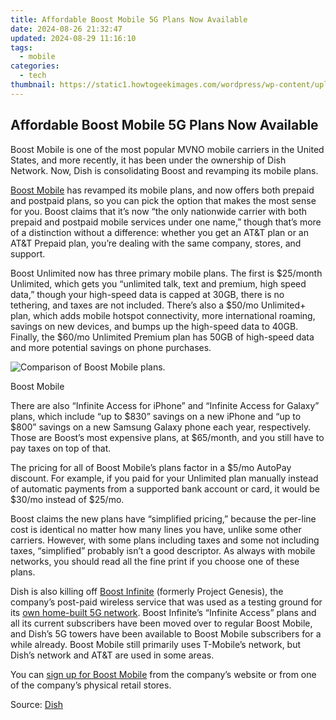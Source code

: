 ```yaml
---
title: Affordable Boost Mobile 5G Plans Now Available
date: 2024-08-26 21:32:47
updated: 2024-08-29 11:16:10
tags:
  - mobile
categories:
  - tech
thumbnail: https://static1.howtogeekimages.com/wordpress/wp-content/uploads/2024/07/boost.jpg
---
```


## Affordable Boost Mobile 5G Plans Now Available

Boost Mobile is one of the most popular MVNO mobile carriers in the United States, and more recently, it has been under the ownership of Dish Network. Now, Dish is consolidating Boost and revamping its mobile plans.

[Boost Mobile](https://boostmobile.sjv.io/c/156932/1330603/16069?subId1=UUhtgUeUpU2004227&subId2=ehtg&u=https%3A%2F%2Fwww.boostmobile.com%2F) has revamped its mobile plans, and now offers both prepaid and postpaid plans, so you can pick the option that makes the most sense for you. Boost claims that it’s now “the only nationwide carrier with both prepaid and postpaid mobile services under one name,” though that’s more of a distinction without a difference: whether you get an AT&T plan or an AT&T Prepaid plan, you’re dealing with the same company, stores, and support.

 Boost Unlimited now has three primary mobile plans. The first is $25/month Unlimited, which gets you “unlimited talk, text and premium, high speed data,” though your high-speed data is capped at 30GB, there is no tethering, and taxes are not included. There’s also a $50/mo Unlimited+ plan, which adds mobile hotspot connectivity, more international roaming, savings on new devices, and bumps up the high-speed data to 40GB. Finally, the $60/mo Unlimited Premium plan has 50GB of high-speed data and more potential savings on phone purchases.

![Comparison of Boost Mobile plans.](https://static1.howtogeekimages.com/wordpress/wp-content/uploads/2024/07/screenshot-2024-07-17-at-13-22-07-cell-phone-plans-from-25_mo-boost-mobile-phone-plans.png) 

Boost Mobile

 There are also “Infinite Access for iPhone” and “Infinite Access for Galaxy” plans, which include “up to $830” savings on a new iPhone and “up to $800” savings on a new Samsung Galaxy phone each year, respectively. Those are Boost’s most expensive plans, at $65/month, and you still have to pay taxes on top of that.

 The pricing for all of Boost Mobile’s plans factor in a $5/mo AutoPay discount. For example, if you paid for your Unlimited plan manually instead of automatic payments from a supported bank account or card, it would be $30/mo instead of $25/mo.

 Boost claims the new plans have “simplified pricing,” because the per-line cost is identical no matter how many lines you have, unlike some other carriers. However, with some plans including taxes and some not including taxes, “simplified” probably isn’t a good descriptor. As always with mobile networks, you should read all the fine print if you choose one of these plans.

 Dish is also killing off [Boost Infinite](https://youtube-webster.techidaily.com/ltimate-guide-to-the-top-5-youtube-link-reducers/) (formerly Project Genesis), the company’s post-paid wireless service that was used as a testing ground for its [own home-built 5G network](https://fox-http.techidaily.com/grid-layout-geniuses-for-photo-perfection-for-2024/). Boost Infinite’s “Infinite Access” plans and all its current subscribers have been moved over to regular Boost Mobile, and Dish’s 5G towers have been available to Boost Mobile subscribers for a while already. Boost Mobile still primarily uses T-Mobile’s network, but Dish’s network and AT&T are used in some areas.

 You can [sign up for Boost Mobile](https://boostmobile.sjv.io/c/156932/1330603/16069?subId1=UUhtgUeUpU2004227&subId2=ehtg&u=https%3A%2F%2Fwww.boostmobile.com%2Fplans) from the company’s website or from one of the company’s physical retail stores.

 Source: [Dish](https://about.dish.com/2024-07-17-Boost-Mobile-the-Newest-Wireless-Carrier-Launches-New-State-of-the-Art-Nationwide-5G-Network,-Plans-and-Branding)

<ins class="adsbygoogle"
     style="display:block"
     data-ad-format="autorelaxed"
     data-ad-client="ca-pub-7571918770474297"
     data-ad-slot="1223367746"></ins>



<ins class="adsbygoogle"
     style="display:block"
     data-ad-client="ca-pub-7571918770474297"
     data-ad-slot="8358498916"
     data-ad-format="auto"
     data-full-width-responsive="true"></ins>
